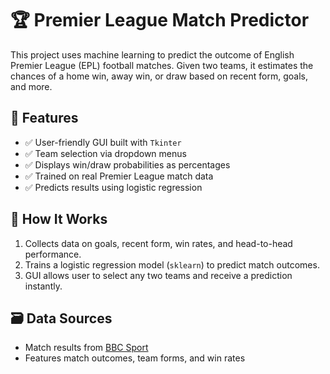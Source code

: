 # 🏆 Premier League Match Predictor 

This project uses machine learning to predict the outcome of English Premier League (EPL) football matches. Given two teams, it estimates the chances of a home win, away win, or draw based on recent form, goals, and more.

## 🔧 Features

- ✅ User-friendly GUI built with `Tkinter`
- ✅ Team selection via dropdown menus
- ✅ Displays win/draw probabilities as percentages
- ✅ Trained on real Premier League match data
- ✅ Predicts results using logistic regression

## 🧠 How It Works

1. Collects data on goals, recent form, win rates, and head-to-head performance.
2. Trains a logistic regression model (`sklearn`) to predict match outcomes.
3. GUI allows user to select any two teams and receive a prediction instantly.

## 🗃️ Data Sources

- Match results from [BBC Sport](https://www.bbc.co.uk/sport/football/premier-league/scores-fixtures/2024-08)
- Features match outcomes, team forms, and win rates
